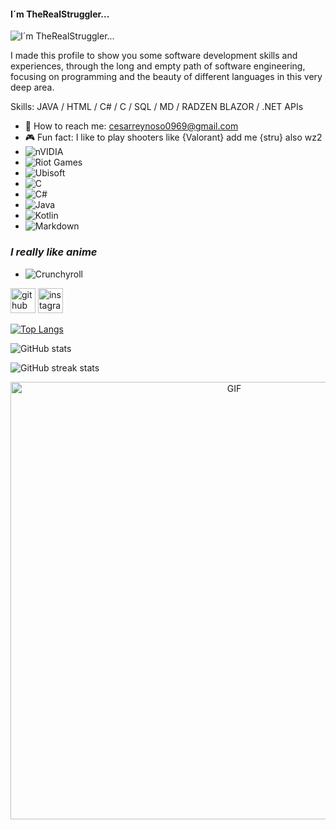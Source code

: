 

#### I´m TheRealStruggler...
![I´m TheRealStruggler...](https://i.redd.it/9au60cbnxmcx.gif)


I made this profile to show you some software development skills and experiences, through the long and empty path of software engineering, focusing on programming and the beauty of different languages ​​in this very deep area.


Skills: JAVA / HTML / C# / C / SQL / MD / RADZEN BLAZOR / .NET APIs 
- 🤙 How to reach me: cesarreynoso0969@gmail.com 
- 🎮 Fun fact: I like to play shooters like {Valorant} add me {stru} also wz2
- ![nVIDIA](https://img.shields.io/badge/nVIDIA-%2376B900.svg?style=for-the-badge&logo=nVIDIA&logoColor=white)
- ![Riot Games](https://img.shields.io/badge/riotgames-D32936.svg?style=for-the-badge&logo=riotgames&logoColor=white)
- ![Ubisoft](https://img.shields.io/badge/Ubisoft-%23F5F5F5.svg?style=for-the-badge&logo=Ubisoft&logoColor=black)
- ![C](https://img.shields.io/badge/c-%2300599C.svg?style=for-the-badge&logo=c&logoColor=white)
- ![C#](https://img.shields.io/badge/c%23-%23239120.svg?style=for-the-badge&logo=c-sharp&logoColor=white)
- ![Java](https://img.shields.io/badge/java-%23ED8B00.svg?style=for-the-badge&logo=openjdk&logoColor=white)
- ![Kotlin](https://img.shields.io/badge/kotlin-%237F52FF.svg?style=for-the-badge&logo=kotlin&logoColor=white)
- ![Markdown](https://img.shields.io/badge/markdown-%23000000.svg?style=for-the-badge&logo=markdown&logoColor=white)
### *I really like anime*
- ![Crunchyroll](https://img.shields.io/badge/Crunchyroll-F47521?style=for-the-badge&logo=crunchyroll&logoColor=white)



[<img src='https://cdn.jsdelivr.net/npm/simple-icons@3.0.1/icons/github.svg' alt='github' height='40'>](https://github.com/realSTRU)  [<img src='https://cdn.jsdelivr.net/npm/simple-icons@3.0.1/icons/instagram.svg' alt='instagram' height='40'>](https://www.instagram.com/reynoso.ce/)  



[![Top Langs](https://github-readme-stats.vercel.app/api/top-langs/?username=realSTRU)](https://github.com/anuraghazra/github-readme-stats)

![GitHub stats](https://github-readme-stats.vercel.app/api?username=realSTRU&show_icons=true)  


![GitHub streak stats](https://streak-stats.demolab.com/?user=realSTRU)  

<div align="center">
<img hight="300" width="700" alt="GIF" align="center" src="https://github.com/Xx-Ashutosh-xX/Xx-Ashutosh-xX/blob/master/assets/208593.gif">
</div>
